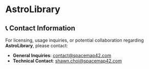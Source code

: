 # AstroLibrary

## 📞 Contact Information

For licensing, usage inquiries, or potential collaboration regarding **AstroLibrary**, please contact:

- **General Inquiries**: [contact@spacemap42.com](mailto:contact@spacemap42.com)  
- **Technical Contact**: [shawn.choi@spacemap42.com](mailto:shawn.choi@spacemap42.com)
